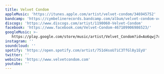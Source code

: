 ```yaml
---
title: Velvet Condom
appleMusic: 'https://itunes.apple.com/artist/velvet-condom/346945752'
bandcamp: 'https://cymbelinerecords.bandcamp.com/album/velvet-condom-vc'
discogs: 'https://www.discogs.com/artist/1190060-Velvet-Condom'
facebook: 'https://www.facebook.com/Velvet-Condom-467109906986523/'
googleMusic: >-
   https://play.google.com/store/music/artist/Velvet_Condom?id=Ao6qwj7r3kzm5putu5lkeuzn2pq
instagram: ''
soundcloud: ''
spotify: 'https://open.spotify.com/artist/751d4soU7iC3TfGl8y1EyU'
twitter: ''
website: 'https://www.velvetcondom.com'
youtube: ''
---
```

